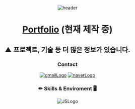 <div align="center">
  
![header](https://capsule-render.vercel.app/api?type=Cylinder&animation=fadeIn&color=0:CCE5FF,100:0080FF&fontColor=606060&height=300&section=header&text=Gil-Hong-Bae&desc=Thank%20you%20for%20visiting%20my%20GitHub.&descAlign=60&descAlignY=70)

# [Portfolio](https://chr1s0gil.github.io/cHr1s0-blog/) (현재 제작 중)
## ▲ 프로젝트, 기술 등 더 많은 정보가 있습니다.
### Contact
[![gmailLogo](https://img.shields.io/badge/Gmail-EA4335?style=for-the-badge&logo=Gmail&logoColor=white&link=mailto:qudcksrlf1@gmail.com)](mailto:qudcksrlf1@gmail.com)
[![naverLogo](https://img.shields.io/badge/Naver-03C75A?style=for-the-badge&logo=Naver&logoColor=white&link=mailto:chriso0410@naver.com)](mailto:chriso0410@naver.com)

### ✏ Skills & Enviroment 🖥️
![JSLogo](https://img.shields.io/badge/JavaScript-F7DF1E?style=flat&logo=JavaScript&logoColor=white)
<!--
**cHr1s0Gil/cHr1s0Gil** is a ✨ _special_ ✨ repository because its `README.md` (this file) appears on your GitHub profile.

Here are some ideas to get you started:

- 🔭 I’m currently working on ...
- 🌱 I’m currently learning ...
- 👯 I’m looking to collaborate on ...
- 🤔 I’m looking for help with ...
- 💬 Ask me about ...
- 📫 How to reach me: ...
- 😄 Pronouns: ...
- ⚡ Fun fact: ...
-->
